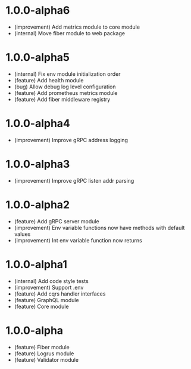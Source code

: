 # 1.0.0-alpha6

- (improvement) Add metrics module to core module
- (internal) Move fiber module to web package

# 1.0.0-alpha5

- (internal) Fix env module initialization order
- (feature) Add health module
- (bug) Allow debug log level configuration
- (feature) Add prometheus metrics module
- (feature) Add fiber middleware registry

# 1.0.0-alpha4

- (improvement) Improve gRPC address logging

# 1.0.0-alpha3

- (improvement) Improve gRPC listen addr parsing

# 1.0.0-alpha2

- (feature) Add gRPC server module
- (improvement) Env variable functions now have methods with default values
- (improvement) Int env variable function now returns

# 1.0.0-alpha1

- (internal) Add code style tests
- (improvement) Support .env
- (feature) Add cqrs handler interfaces
- (feature) GraphQL module
- (feature) Core module

# 1.0.0-alpha

- (feature) Fiber module
- (feature) Logrus module
- (feature) Validator module
